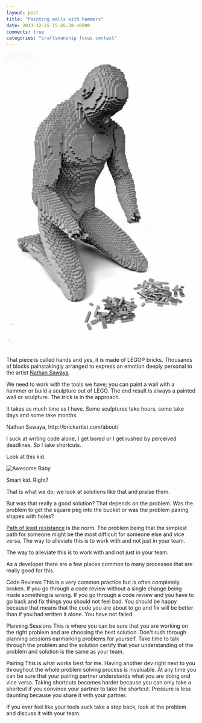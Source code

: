```yaml
---
layout: post
title: "Painting walls with hammers"
date: 2013-12-25 15:45:38 +0200
comments: true
categories: "craftsmanship focus context"
---
```


<img src="/assets/images/hands.jpg" title="Title Image" alt="Hands" />

That piece is called hands and yes, it is made of LEGO&reg; bricks.
Thousands of blocks painstakingly arranged to express an emotion deeply personal to the artist [Nathan Sawaya](http://brickartist.com/).

We need to work with the tools we have; you can paint a wall with a hammer or build a sculpture out of LEGO. The end result is always a painted wall or sculpture. The trick is in the approach.

<div class="blockquote" >
It takes as much time as I have. Some sculptures take hours, some take days and some take months.
<p>Nathan Sawaya, http://brickartist.com/about/</p>
</div>

I suck at writing code alone, I get bored or I get rushed by perceived deadlines. So I take shortcuts.

Look at this kid.

<img src="http://i.imgur.com/7dpx5i2.gif" alt="Awesome Baby" />

Smart kid. Right?

That is what we do; we look at solutions like that and praise them.

But was that really a good solution?
That depends on the problem.
Was the problem to get the square peg into the bucket or was the problem pairing shapes with holes?

[Path of least resistance](http://en.wikipedia.org/wiki/Path_of_least_resistance) is the norm.
The problem being that the simplest path for someone might be the most difficult for someone else and vice versa.
The way to alleviate this is to work with and not just in your team.

<div class="blockquote" >
The way to alleviate this is to work with and not just in your team.
</div>

As a developer there are a few places common to many processes that are really good for this.

Code Reviews
This is a very common practice but is often completely broken.
If you go through a code review without a single change being made something is wrong.
If you go through a code review and you have to go back and fix things you should not feel bad.
You should be happy because that means that the code you are about to go and fix will be better than if you had written it alone.
You have not failed.

Planning Sessions
This is where you can be sure that you are working on the right problem and are choosing the best solution.
Don't rush through planning sessions earmarking problems for yourself. Take time to talk through the problem and the solution certify that your understanding of the problem and solution is the same as your team.

Pairing
This is what works best for me. Having another dev right next to you throughout the whole problem solving process is invaluable. At any time you can be sure that your pairing partner understands what you are doing and vice versa. Taking shortcuts becomes harder because you can only take a shortcut if you convince your partner to take the shortcut. Pressure is less daunting because you share it with your partner.

If you ever feel like your tools suck take a step back, look at the problem and discuss it with your team.